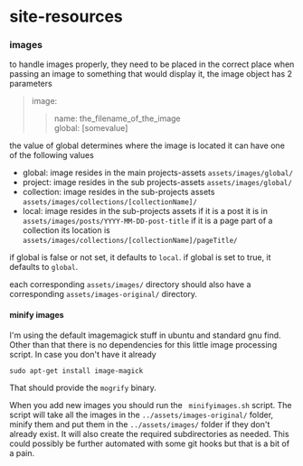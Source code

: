 # site-resources


### images
to handle images properly, they need to be placed in the correct place
when passing an image to something that would display it, the image object has 2 parameters
> image:
>>   name: the_filename_of_the_image  
>>   global: [somevalue]

the value of global determines where the image is located
it can have one of the following values
* global: image resides in the main projects-assets ```assets/images/global/```
* project: image resides in the sub projects-assets ```assets/images/global/```
* collection: image resides in the sub-projects assets ```assets/images/collections/[collectionName]/```
* local: image resides in the sub-projects assets if it is a post it is in ```assets/images/posts/YYYY-MM-DD-post-title``` if it is a page part of a collection its location is ```assets/images/collections/[collectionName]/pageTitle/```

if global is false or not set, it defaults to ```local```.
if global is set to true, it defaults to ```global```.

each corresponding ```assets/images/``` directory should also have a corresponding ```assets/images-original/``` directory.

#### minify images

I'm using the default imagemagick stuff in ubuntu and standard gnu find. Other than that there is no dependencies for this little image processing script.
In case you don't have it already
```
sudo apt-get install image-magick
```
That should provide the ```mogrify``` binary.

When you add new images you should run the ``` minifyimages.sh``` script. The script will take all the images in the ```../assets/images-original/``` folder, 
minify them and put them in the ```../assets/images/``` folder if they don't already exist. It will also create the required subdirectories as needed.
This could possibly be further automated with some git hooks but that is a bit of a pain.



